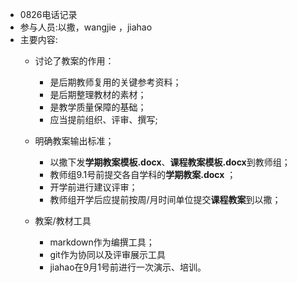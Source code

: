 - 0826电话记录
- 参与人员:以撒，wangjie ，jiahao
- 主要内容: 
	- 讨论了教案的作用：
        - 是后期教师复用的关键参考资料；
        - 是后期整理教材的素材；
        - 是教学质量保障的基础；
        - 应当提前组织、评审、撰写;
    - 明确教案输出标准；
		- 以撒下发**学期教案模板.docx**、**课程教案模板.docx**到教师组；
		- 教师组9.1号前提交各自学科的**学期教案.docx** ；
		- 开学前进行建议评审；
        - 教师组开学后应提前按周/月时间单位提交**课程教案**到以撒；

	- 教案/教材工具
        - markdown作为编撰工具；
        - git作为协同以及评审展示工具
        - jiahao在9月1号前进行一次演示、培训。
  